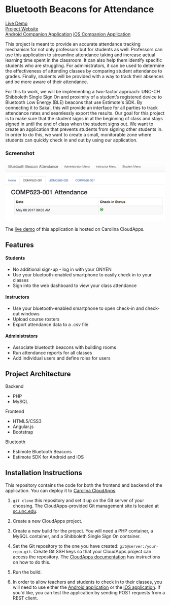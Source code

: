 # Bluetooth Beacons for Attendance

[Live Demo](https://shibboleth-yechoorv.cloudapps.unc.edu)  
[Project Website](http://bluetoothbeacon.web.unc.edu/)  
[Android Companion Application](https://github.com/audreysharp/android-bluetooth-beacons)
[iOS Companion Application](https://github.com/audreysharp/ios-bluetooth-beacons)

This project is meant to provide an accurate attendance tracking mechanism for not only professors but for students as well. Professors can use this application to streamline attendance taking and increase actual learning time spent in the classroom. It can also help them identify specific students who are struggling. For administrators, it can be used to determine the effectiveness of attending classes by comparing student attendance to grades. Finally, students will be provided with a way to track their absences and be more aware of their attendance.

For this to work, we will be implementing a two-factor approach: UNC-CH Shibboleth Single Sign On and proximity of a student’s registered device to Bluetooth Low Energy (BLE) beacons that use Estimote's SDK. By connecting it to Sakai, this will provide an interface for all parties to track attendance rates and seamlessly export the results. Our goal for this project is to make sure that the student signs in at the beginning of class and stays signed in until the end of class when the student signs out. We want to create an application that prevents students from signing other students in. In order to do this, we want to create a small, monitorable zone where students can quickly check in and out by using our application.

### Screenshot

![screenshot1.png](screenshot1.png)

The [live demo](shibboleth-yechoorv.cloudapps.unc.edu) of this application is hosted on Carolina CloudApps.

## Features

#### Students  
* No additional sign-up - log in with your ONYEN
* Use your bluetooth-enabled smartphone to easily check in to your classes
* Sign into the web dashboard to view your class attendance

#### Instructors  
* Use your bluetooth-enabled smartphone to open check-in and check-out windows
* Upload course rosters
* Export attendance data to a .csv file

#### Administrators  
* Associate bluetooth beacons with building rooms
* Run attendance reports for all classes
* Add individual users and define roles for users

## Project Architecture
Backend  
* PHP
* MySQL

Frontend  
* HTML5/CSS3
* Angular.js
* Bootstrap

Bluetooth  
* Estimote Bluetooth Beacons
* Estimote SDK for Android and iOS

## Installation Instructions

This repository contains the code for both the frontend and backend of the application. You can deploy it to [Carolina CloudApps](http://cloudapps.unc.edu/).

1. ```git clone``` this repository and set it up on the Git server of your choosing. The CloudApps-provided Git management site is located at [sc.unc.edu](https://sc.unc.edu).

2. Create a new CloudApps project.

3. Create a new build for the project. You will need a PHP container, a MySQL container, and a Shibboleth Single Sign On container.

4. Set the Git repository to the one you have created: ```git@server:/your-repo.git```. Create Git SSH keys so that your CloudApps project can access the repository. The [CloudApps documentation](http://help.unc.edu/help-tag/cloudapps/) has instructions on how to do this.

5. Run the build.

6. In order to allow teachers and students to check in to their classes, you will need to use either the [Android application](https://github.com/audreysharp/android-bluetooth-beacons) or the [iOS application](https://github.com/audreysharp/ios-bluetooth-beacons). If you'd like, you can test the application by sending POST requests from a REST client.